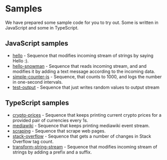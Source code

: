 # Samples

We have prepared some sample code for you to try out. Some is written in JavaScript and some in TypeScript.

## JavaScript samples

- [hello](hello) - Sequence that modifies incoming stream of strings by saying Hello :).
- [hello-snowman](hello-snowman) - Sequence that reads incoming stream, and and modifies it by adding a text message according to the incoming data.
- [simple-counter-js](simple-counter-js) - Sequence, that counts to 1000, and logs the number in one-second intervals.
- [test-output](test-output) - Sequence that just writes random values to output stream

## TypeScript samples

- [crypto-prices](crypto-prices) - Sequence that keeps printing current crypto prices for a provided pair of currencies every 1s.
- [mediawiki](mediawiki) - Sequence that keeps printing mediawiki event stream.
- [scraping](scraping) - Sequence that scrape web pages.
- [stack-overflow](stack-overflow) - Sequence that gets a number of changes in Stack Overflow tag count.
- [transform-string-stream](transform-string-stream) - Sequence that modifies incoming stream of strings by adding a prefix and a suffix.